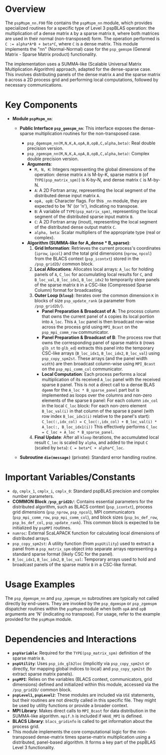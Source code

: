 # Overview

The `pspMspm_nn.F90` file contains the `pspMspm_nn` module, which provides specialized routines for a specific type of Level 3 pspBLAS operation: the multiplication of a dense matrix `A` by a sparse matrix `B`, where both matrices are used in their normal (non-transposed) form. The operation performed is `C := alpha*A*B + beta*C`, where `C` is a dense matrix. This module implements the "nn" (Normal-Normal) case for the `psp_gemspm` (General Matrix - Sparse Matrix product) functionality.

The implementation uses a SUMMA-like (Scalable Universal Matrix Multiplication Algorithm) approach, adapted for the dense-sparse case. This involves distributing panels of the dense matrix `A` and the sparse matrix `B` across a 2D process grid and performing local computations, followed by necessary communications.

# Key Components

*   **Module `pspMspm_nn`**:
    *   **Public Interface `psp_gemspm_nn`**: This interface exposes the dense-sparse multiplication routines for the non-transposed case.
        *   `psp_dgemspm_nn(M,N,K,A,opA,B,opB,C,alpha,beta)`: Real double precision version.
        *   `psp_zgemspm_nn(M,N,K,A,opA,B,opB,C,alpha,beta)`: Complex double precision version.
        *   **Arguments**:
            *   `M, N, K`: Integers representing the global dimensions of the operation: dense matrix `A` is M-by-K, sparse matrix `B` (of `TYPE(psp_matrix_spm)`) is K-by-N, and dense matrix `C` is M-by-N.
            *   `A`: A 2D Fortran array, representing the local segment of the distributed dense input matrix `A`.
            *   `opA, opB`: Character flags. For this `_nn` module, they are expected to be 'N' (or 'n'), indicating no transpose.
            *   `B`: A variable of `TYPE(psp_matrix_spm)`, representing the local segment of the distributed sparse input matrix `B`.
            *   `C`: A 2D Fortran array (inout), representing the local segment of the distributed dense output matrix `C`.
            *   `alpha, beta`: Scalar multipliers of the appropriate type (real or complex).
        *   **Algorithm (SUMMA-like for A_dense * B_sparse)**:
            1.  **Grid Information**: Retrieves the current process's coordinates (`iprow`, `ipcol`) and the total grid dimensions (`nprow`, `npcol`) from the BLACS context (`psp_icontxt`) stored in the `/psp_grid2D/` common block.
            2.  **Local Allocations**: Allocates local arrays: `A_loc` for holding panels of `A`, `C_loc` for accumulating local results for `C`, and `B_loc_val`, `B_loc_idx1`, `B_loc_idx2` to temporarily store panels of the sparse matrix `B` in a CSC-like (Compressed Sparse Column) format for broadcasting.
            3.  **Outer Loop (`kloop`)**: Iterates over the common dimension `K` in blocks of size `psp_update_rank` (a parameter from `/psp_grid2D/`).
                *   **Panel Preparation & Broadcast of A**: The process column that owns the current panel of `A` copies its local portion into `A_loc`. This `A_loc` panel is then broadcast row-wise across the process grid using `MPI_Bcast` on the `psp_mpi_comm_row` communicator.
                *   **Panel Preparation & Broadcast of B**: The process row that owns the corresponding panel of sparse matrix `B` (rows `glb_st` to `glb_ed`) extracts this panel into the temporary CSC-like arrays (`B_loc_idx1`, `B_loc_idx2`, `B_loc_val`) using `psp_copy_spm2st`. These arrays (and the panel width `width`) are then broadcast column-wise using `MPI_Bcast` on the `psp_mpi_comm_col` communicator.
                *   **Local Computation**: Each process performs a local multiplication of its received `A_loc` panel with the received sparse `B` panel. This is not a direct call to a dense BLAS `dgemm` for the `A_loc * B_sparse_panel` part but is implemented as loops over the columns and non-zero elements of the sparse `B` panel:
                    For each column `idx_col` in the local `C_loc` block:
                    For each non-zero element `B_loc_val(i)` in that column of the sparse `B` panel (with row index `B_loc_idx1(i)` relative to the panel's start):
                    `C_loc(:,idx_col) = C_loc(:,idx_col) + B_loc_val(i) * A_loc(:, B_loc_idx1(i))`
                    This effectively performs `C_loc = C_loc + A_loc * B_sparse_panel`.
            4.  **Final Update**: After all `kloop` iterations, the accumulated local result `C_loc` is scaled by `alpha`, and added to the input `C` (scaled by `beta`): `C = beta*C + alpha*C_loc`.

    *   **Subroutine `die(message)`** (private): Standard error handling routine.

# Important Variables/Constants

*   `dp`, `cmplx_1`, `cmplx_i`, `cmplx_0`: Standard pspBLAS precision and complex number parameters.
*   **COMMON Block `/psp_grid2D/`**: Contains essential parameters for the distributed algorithm, such as BLACS context (`psp_icontxt`), process grid dimensions (`psp_nprow`, `psp_npcol`), MPI communicators (`psp_mpi_comm_row`, `psp_mpi_comm_col`), and block sizes (`psp_bs_def_row`, `psp_bs_def_col`, `psp_update_rank`). This common block is expected to be initialized by `pspMPI` routines.
*   `numroc`: External ScaLAPACK function for calculating local dimensions of distributed arrays.
*   `psp_copy_spm2st`: A utility function (from `pspUtility`) used to extract a panel from a `psp_matrix_spm` object into separate arrays representing a standard sparse format (likely CSC for the panel).
*   `B_loc_idx1`, `B_loc_idx2`, `B_loc_val`: Temporary arrays used to hold and broadcast panels of the sparse matrix `B` in a CSC-like format.

# Usage Examples

The `psp_dgemspm_nn` and `psp_zgemspm_nn` subroutines are typically not called directly by end-users. They are invoked by the `psp_dgemspm` or `psp_zgemspm` dispatcher routines within the `pspMspm` module when both `opA` and `opB` arguments are 'N' (indicating no transpose). For usage, refer to the example provided for the `pspMspm` module.

# Dependencies and Interactions

*   **`pspVariable`**: Required for the `TYPE(psp_matrix_spm)` definition of the sparse matrix `B`.
*   **`pspUtility`**: Uses `psp_idx_glb2loc` (implicitly via `psp_copy_spm2st` or directly, for mapping global indices to local) and `psp_copy_spm2st` (to extract sparse matrix panels).
*   **`pspMPI`**: Relies on the variables (BLACS context, communicators, grid dimensions) defined and initialized within this module, accessed via the `/psp_grid2D/` common block.
*   **`pspLevel1`, `pspLevel2`**: These modules are included via `USE` statements, but their routines are not directly called in this specific file. They might be used by utility functions or provide a broader context.
*   **MPI Library**: Makes direct calls to `MPI_Bcast` for data distribution in the SUMMA-like algorithm. `mpif.h` is included if `HAVE_MPI` is defined.
*   **BLACS Library**: `blacs_gridinfo` is called to get information about the process grid.
*   This module implements the core computational logic for the non-transposed dense-matrix times sparse-matrix multiplication using a distributed, panel-based algorithm. It forms a key part of the pspBLAS Level 3 functionality.

